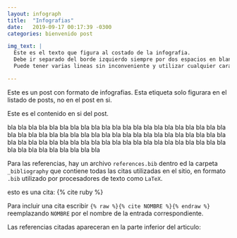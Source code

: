 ```yaml
---
layout: infograph
title:  "Infografias"
date:   2019-09-17 00:17:39 -0300
categories: bienvenido post 

img_text: |
  Este es el texto que figura al costado de la infografia.
  Debe ir separado del borde izquierdo siempre por dos espacios en blanco o se rompe todo.
  Puede tener varias lineas sin inconveniente y utilizar cualquier caracter :;'"@

---
```

Este es un post con formato de infografias. Esta etiqueta solo figurara en el listado de posts, no en el post en si.


<!--section-->

Este es el contenido en si del post.

bla bla bla
bla bla bla
bla bla bla
bla bla bla
bla bla bla
bla bla bla
bla bla bla
bla bla bla
bla bla bla
bla bla bla
bla bla bla
bla bla bla
bla bla bla
bla bla bla
bla bla bla
bla bla bla
bla bla bla
bla bla bla
bla bla bla
bla bla bla
bla bla bla
bla bla bla
bla bla bla
bla bla bla

Para las referencias, hay un archivo `references.bib` dentro ed la carpeta `_bibliography` que contiene todas las citas utilizadas en el sitio, en formato `.bib` utilizado por procesadores de texto como `LaTeX`.

esto es una cita: {% cite ruby %}

Para incluir una cita escribir `{% raw %}{% cite NOMBRE %}{% endraw %}` reemplazando `NOMBRE` por el nombre de la entrada correspondiente.

Las referencias citadas apareceran en la parte inferior del articulo:
